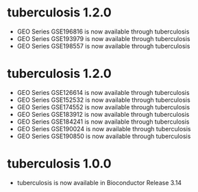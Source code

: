 # tuberculosis 1.2.0

* GEO Series GSE196816 is now available through tuberculosis
* GEO Series GSE193979 is now available through tuberculosis
* GEO Series GSE198557 is now available through tuberculosis

# tuberculosis 1.2.0

* GEO Series GSE126614 is now available through tuberculosis
* GEO Series GSE152532 is now available through tuberculosis
* GEO Series GSE174552 is now available through tuberculosis
* GEO Series GSE183912 is now available through tuberculosis
* GEO Series GSE184241 is now available through tuberculosis
* GEO Series GSE190024 is now available through tuberculosis
* GEO Series GSE190850 is now available through tuberculosis

# tuberculosis 1.0.0

* tuberculosis is now available in Bioconductor Release 3.14
